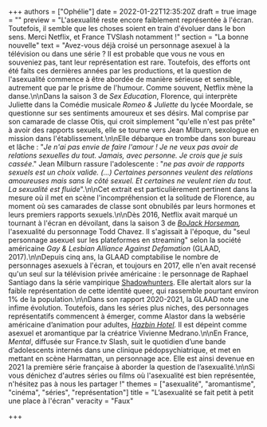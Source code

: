 +++
authors = ["Ophélie"]
date = 2022-01-22T12:35:20Z
draft = true
image = ""
preview = "L'asexualité reste encore faiblement représentée à l'écran. Toutefois, il semble que les choses soient en train d'évoluer dans le bon sens. Merci Netflix, et France TVSlash notamment !"
section = "La bonne nouvelle"
text = "Avez-vous déjà croisé un personnage asexuel à la télévision ou dans une série ? Il est probable que vous ne vous en souveniez pas, tant leur représentation est rare. Toutefois, des efforts ont été faits ces dernières années par les productions, et la question de l'asexualité commence à être abordée de manière sérieuse et sensible, autrement que par le prisme de l'humour. Comme souvent, Netflix mène la danse.\n\nDans la saison 3 de _Sex Education_, Florence, qui interprète Juliette dans la Comédie musicale _Romeo & Juliette_ du lycée Moordale, se questionne sur ses sentiments amoureux et ses désirs. Mal comprise par son camarade de classe Otis, qui croit simplement \"qu'elle n'est pas prête\" à avoir des rapports sexuels, elle se tourne vers Jean Milburn, sexologue en mission dans l'établissement.\n\nElle débarque en trombe dans son bureau et lâche : \"_Je n'ai pas envie de faire l'amour !_ _Je ne veux pas avoir de relations sexuelles du tout. Jamais, avec personne. Je crois que je suis cassée_.\" Jean Milburn rassure l'adolescente : \"_ne pas avoir de rapports sexuels est un choix valide. (…) Certaines personnes veulent des relations amoureuses mais sans le côté sexuel. Et certaines ne veulent rien du tout. La sexualité est fluide_\".\n\nCet extrait est particulièrement pertinent dans la mesure où il met en scène l'incompréhension et la solitude de Florence, au moment où ses camarades de classe sont obnubilés par leurs hormones et leurs premiers rapports sexuels.\n\nDès 2016, Netflix avait marqué un tournant à l'écran en dévoilant, dans la saison 3 de [_BoJack Horseman_](https://www.youtube.com/watch?v=HEZJKqeJI7s)_,_ l'asexualité du personnage Todd Chavez. Il s'agissait à l'époque, du \"seul personnage asexuel sur les plateformes en streaming\" selon la société américaine _Gay & Lesbian Alliance Against Defamation_ (GLAAD, 2017).\n\nDepuis cinq ans, la GLAAD comptabilise le nombre de personnages asexuels à l'écran, et toujours en 2017, elle n'en avait recensé qu'un seul sur la télévision privée américaine : le personnage de Raphael Santiago dans la série vampirique [Shadowhunters](https://www.youtube.com/watch?v=Ko2kRW8xOUY). Elle alertait alors sur la faible représentation de cette identité queer, qui rassemble pourtant environ 1% de la population.\n\nDans son rapport 2020-2021, la GLAAD note une infime évolution. Toutefois, dans les séries plus niches, des personnages représentatifs commencent à émerger, comme Alastor dans la websérie américaine d’animation pour adultes, [_Hazbin Hotel_](https://www.youtube.com/watch?v=Zlmswo0S0e0)_._ Il est dépeint comme asexuel et aromantique par la créatrice Vivienne Medrano.\n\nEn France, _Mental_, diffusée sur France.tv Slash, suit le quotidien d’une bande d’adolescents internés dans une clinique pédopsychiatrique, et met en mettant en scène Harmattan, un personnage ace. Elle est ainsi devenue en 2021 la première série française à aborder la question de l’asexualité.\n\nSi vous dénichez d'autres séries ou films où l'asexualité est bien représentée, n'hésitez pas à nous les partager !"
themes = ["asexualité", "aromantisme", "cinéma", "séries", "représentation"]
title = "L’asexualité se fait petit à petit une place à l'écran"
veracity = "Faux"

+++
